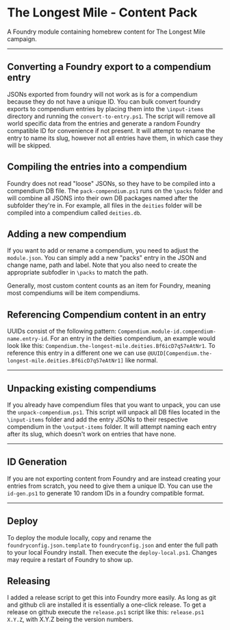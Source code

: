 # The Longest Mile - Content Pack
A Foundry module containing homebrew content for The Longest Mile campaign.
___
## Converting a Foundry export to a compendium entry
JSONs exported from foundry will not work as is for a compendium because they do not have a unique ID. You can bulk convert foundry exports to compendium entries by placing them into the `\input-items` directory and running the `convert-to-entry.ps1`. The script will remove all world specific data from the entries and generate a random Foundry compatible ID for convenience if not present. It will attempt to rename the entry to name its slug, however not all entries have them, in which case they will be skipped.

## Compiling the entries into a compendium
Foundry does not read "loose" JSONs, so they have to be compiled into a compendium DB file. The `pack-compendium.ps1` runs on the `\packs` folder and will combine all JSONS into their own DB packages named after the subfolder they're in. For example, all files in the `deities` folder will be compiled into a compendium called `deities.db`.

## Adding a new compendium
If you want to add or rename a compendium, you need to adjust the `module.json`. You can simply add a new "packs" entry in the JSON and change name, path and label. Note that you also need to create the appropriate subfodler in `\packs` to match the path.

Generally, most custom content counts as an item for Foundry, meaning most compendiums will be item compendiums.

## Referencing Compendium content in an entry
UUIDs consist of the following pattern: `Compendium.module-id.compendium-name.entry-id`. For an entry in the deities compendium, an example would look like this: `Compendium.the-longest-mile.deities.Bf6icD7q57eAtNr1`. To reference this entry in a different one we can use `@UUID[Compendium.the-longest-mile.deities.Bf6icD7q57eAtNr1]` like normal.
___
## Unpacking existing compendiums
If you already have compendium files that you want to unpack, you can use the `unpack-compendium.ps1`. This script will unpack all DB files located in the `\input-items` folder and add the entry JSONs to their respective compendium in the `\output-items` folder. It will attempt naming each entry after its slug, which doesn't work on entries that have none.
___
## ID Generation
If you are not exporting content from Foundry and are instead creating your entries from scratch, you need to give them a unique ID. You can use the `id-gen.ps1` to generate 10 random IDs in a foundry compatible format.
___
## Deploy
To deploy the module locally, copy and rename the `foundryconfig.json.template` to `foundryconfig.json` and enter the full path to your local Foundry install. Then execute the `deploy-local.ps1`. Changes may require a restart of Foundry to show up.

## Releasing
I added a release script to get this into Foundry more easily. As long as git and github cli are installed it is essentially a one-click release. To get a release on github execute the `release.ps1` script like this: `release.ps1 X.Y.Z`, with X.Y.Z being the version numbers.